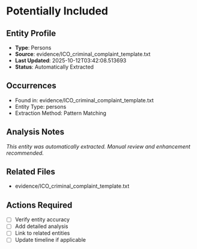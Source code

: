 # Potentially Included

## Entity Profile
- **Type**: Persons
- **Source**: evidence/ICO_criminal_complaint_template.txt
- **Last Updated**: 2025-10-12T03:42:08.513693
- **Status**: Automatically Extracted

## Occurrences
- Found in: evidence/ICO_criminal_complaint_template.txt
- Entity Type: persons
- Extraction Method: Pattern Matching

## Analysis Notes
*This entity was automatically extracted. Manual review and enhancement recommended.*

## Related Files
- evidence/ICO_criminal_complaint_template.txt

## Actions Required
- [ ] Verify entity accuracy
- [ ] Add detailed analysis
- [ ] Link to related entities
- [ ] Update timeline if applicable
